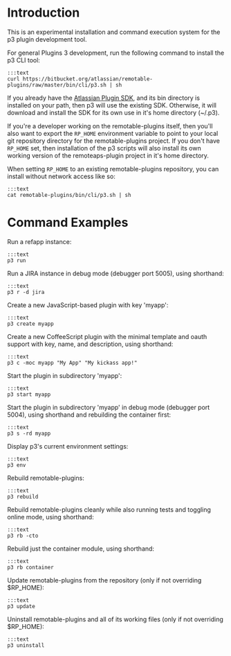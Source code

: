 # Introduction

This is an experimental installation and command execution system for the p3 plugin development tool.

For general Plugins 3 development, run the following command to install the p3 CLI tool:

    :::text
    curl https://bitbucket.org/atlassian/remotable-plugins/raw/master/bin/cli/p3.sh | sh

If you already have the [Atlassian Plugin SDK](https://developer.atlassian.com/display/DOCS/Atlassian+Plugin+SDK+Documentation), and its bin directory is installed on your path, then p3 will use the existing SDK.  Otherwise, it will download and install the SDK for its own use in it's home directory (~/.p3).

If you're a developer working on the remotable-plugins itself, then you'll also want to export the `RP_HOME` environment
variable to point to your local git repository directory for the remotable-plugins project.  If you don't have `RP_HOME` set,
then installation of the p3 scripts will also install its own working version of the remoteaps-plugin project in it's home directory.

When setting `RP_HOME` to an existing remotable-plugins repository, you can install without network access like so:

    :::text
    cat remotable-plugins/bin/cli/p3.sh | sh

# Command Examples

Run a refapp instance:

    :::text
    p3 run

Run a JIRA instance in debug mode (debugger port 5005), using shorthand:

    :::text
    p3 r -d jira

Create a new JavaScript-based plugin with key 'myapp':

    :::text
    p3 create myapp

Create a new CoffeeScript plugin with the minimal template and oauth support with key, name, and description, using shorthand:

    :::text
    p3 c -moc myapp "My App" "My kickass app!"

Start the plugin in subdirectory 'myapp':

    :::text
    p3 start myapp

Start the plugin in subdirectory 'myapp' in debug mode (debugger port 5004), using shorthand and rebuilding the container first:

    :::text
    p3 s -rd myapp

Display p3's current environment settings:

    :::text
    p3 env

Rebuild remotable-plugins:

    :::text
    p3 rebuild

Rebuild remotable-plugins cleanly while also running tests and toggling online mode, using shorthand:

    :::text
    p3 rb -cto

Rebuild just the container module, using shorthand:

    :::text
    p3 rb container

Update remotable-plugins from the repository (only if not overriding $RP\_HOME):

    :::text
    p3 update

Uninstall remotable-plugins and all of its working files (only if not overriding $RP\_HOME):

    :::text
    p3 uninstall

